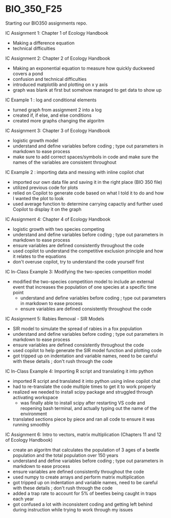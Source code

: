 # BIO_350_F25
Starting our BIO350 assignments repo.

IC Assignment 1: Chapter 1 of Ecology Handbook
 -  Making a difference equation
 -  technical difficulties 

IC Assignment 2: Chapter 2 of Ecology Handbook
 -  Making an exponential equation to measure how quickly duckweed covers a pond
 -  confusion and technical difficulties
 -  introduced matplotlib and plotting on x y axis
 -  graph was blank at first but somehow managed to get data to show up 

IC Example 1 : log and conditional elements
 - turned graph from assignment 2 into a log 
 - created if, if else, and else conditions 
 - created more graphs changing the algoritm

IC Assignment 3: Chapter 3 of Ecology Handbook
 - logistic growth model
 - understand and define variables before coding ; type out parameters in markdown to ease process
 - make sure to add correct spaces/symbols in code and make sure the names of the variables are consistent throughout

IC Example 2 : importing data and messing with inline copilot chat
 - imported our own data file and saving it in the right place (BIO 350 file)
 - utilized previous code for plots
 - relied on Copilot to generate code based on what I told it to do and how I wanted the plot to look
 - used average function to determine carrying capactiy and further used Copilot to display it on the graph

IC Assignment 4: Chapter 4 of Ecology Handbook
 - logistic growth with two species competing
 - understand and define variables before coding ; type out parameters in markdown to ease process
 - ensure variables are defined consistently throughout the code
 - used copilot to understand the competitive exclusion principle and how it relates to the equations
 - don't overuse copilot, try to understand the code yourself first

IC In-Class Example 3: Modifying the two-species competition model
 - modified the two-species competition model to include an external event that increases the population of one species at a specific time point
    - understand and define variables before coding ; type out parameters in markdown to ease process
    - ensure variables are defined consistently throughout the code
    
IC Assignment 5: Rabies Removal - SIR Models
 - SIR model to simulate the spread of rabies in a fox population
 - understand and define variables before coding ; type out parameters in markdown to ease process
 - ensure variables are defined consistently throughout the code
 - used copilot to help generate the SIR model function and plotting code
 - got tripped up on indentation and variable names, need to be careful with these details ; don't rush through the code

IC In-Class Example 4: Importing R script and translating it into python
 - imported R script and translated it into python using inline copilot chat
 - had to re-translate the code multiple times to get it to work properly
 - realized we needed to install scipy package and struggled through activating workspace 
    - was finally able to install scipy after restarting VS code and reopening bash terminal, and actually typing out the name of the environment 
 - translated sections piece by piece and ran all code to ensure it was running smoothly   

IC Assignment 6: Intro to vectors, matrix multiplication (Chapters 11 and 12 of Ecology Handbook)
 - create an algoritm that calculates the population of 3 ages of a beetle population and the total population over 150 years
 - understand and define variables before coding ; type out parameters in markdown to ease process
 - ensure variables are defined consistently throughout the code
 - used numpy to create arrays and perform matrix multiplication
 - got tripped up on indentation and variable names, need to be careful with these details ; don't rush through the code
 - added a trap rate to account for 5% of beetles being caught in traps each year
 - got confused a lot with inconsistent coding and getting left behind during instruction while trying to work through my issues